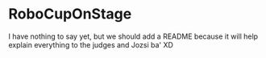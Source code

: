 # RoboCupOnStage
I have nothing to say yet, but we should add a README because it will help explain everything to the judges and Jozsi ba' XD
